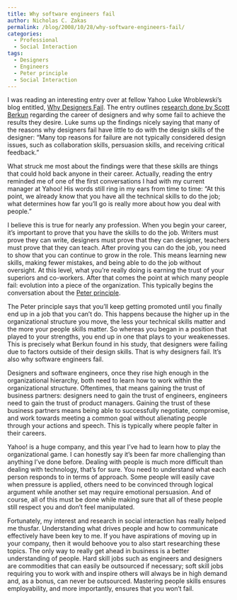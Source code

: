 ```yaml
---
title: Why software engineers fail
author: Nicholas C. Zakas
permalink: /blog/2008/10/28/why-software-engineers-fail/
categories:
  - Professional
  - Social Interaction
tags:
  - Designers
  - Engineers
  - Peter principle
  - Social Interaction
---
```

I was reading an interesting entry over at fellow Yahoo Luke Wroblewski&#8217;s blog entitled, [Why Designers Fail][1]. The entry outlines [research done by Scott Berkun][2] regarding the career of designers and why some fail to achieve the results they desire. Luke sums up the findings nicely saying that many of the reasons why designers fail have little to do with the design skills of the designer: &#8220;Many top reasons for failure are not typically considered design issues, such as collaboration skills, persuasion skills, and receiving critical feedback.&#8221;

What struck me most about the findings were that these skills are things that could hold back anyone in their career. Actually, reading the entry reminded me of one of the first conversations I had with my current manager at Yahoo! His words still ring in my ears from time to time: &#8220;At this point, we already know that you have all the technical skills to do the job; what determines how far you&#8217;ll go is really more about how you deal with people.&#8221;

I believe this is true for nearly any profession. When you begin your career, it&#8217;s important to prove that you have the skills to do the job. Writers must prove they can write, designers must prove that they can designer, teachers must prove that they can teach. After proving you can do the job, you need to show that you can continue to grow in the role. This means learning new skills, making fewer mistakes, and being able to do the job without oversight. At this level, what you&#8217;re really doing is earning the trust of your superiors and co-workers. After that comes the point at which many people fail: evolution into a piece of the organization. This typically begins the conversation about the [Peter principle][3].

The Peter principle says that you&#8217;ll keep getting promoted until you finally end up in a job that you can&#8217;t do. This happens because the higher up in the organizational structure you move, the less your technical skills matter and the more your people skills matter. So whereas you began in a position that played to your strengths, you end up in one that plays to your weakenesses. This is precisely what Berkun found in his study, that designers were failing due to factors outside of their design skills. That is why designers fail. It&#8217;s also why software engineers fail.

Designers and software engineers, once they rise high enough in the organizational hierarchy, both need to learn how to work within the organizational structure. Oftentimes, that means gaining the trust of business partners: designers need to gain the trust of engineers, engineers need to gain the trust of product managers. Gaining the trust of these business partners means being able to successfully negotiate, compromise, and work towards meeting a common goal without alienating people through your actions and speech. This is typically where people falter in their careers.

Yahoo! is a huge company, and this year I&#8217;ve had to learn how to play the organizational game. I can honestly say it&#8217;s been far more challenging than anything I&#8217;ve done before. Dealing with people is much more difficult than dealing with technology, that&#8217;s for sure. You need to understand what each person responds to in terms of approach. Some people will easily cave when pressure is applied, others need to be convinced through logical argument while another set may require emotional persuasion. And of course, all of this must be done while making sure that all of these people still respect you and don&#8217;t feel manipulated.

Fortunately, my interest and research in social interaction has really helped me thusfar. Understanding what drives people and how to communicate effectively have been key to me. If you have aspirations of moving up in your company, then it would behoove you to also start researching these topics. The only way to really get ahead in business is a better understanding of people. Hard skill jobs such as engineers and designers are commodities that can easily be outsourced if necessary; soft skill jobs requiring you to work with and inspire others will always be in high demand and, as a bonus, can never be outsourced. Mastering people skills ensures employability, and more importantly, ensures that you won&#8217;t fail.

 [1]: http://www.lukew.com/ff/entry.asp?739
 [2]: http://www.scottberkun.com/blog/2008/why-designers-fail-the-report/ "Why designers fail - The report"
 [3]: http://en.wikipedia.org/wiki/Peter_principle
